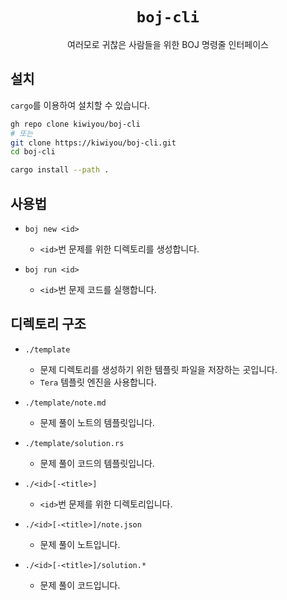 <div align="center">
    <h1><code>boj-cli</code></h1>
    <p>여러모로 귀찮은 사람들을 위한 BOJ 명령줄 인터페이스</p>
</div>

설치
---

`cargo`를 이용하여 설치할 수 있습니다.

```bash
gh repo clone kiwiyou/boj-cli
# 또는
git clone https://kiwiyou/boj-cli.git
cd boj-cli

cargo install --path .
```

사용법
---

- `boj new <id>`
  - `<id>`번 문제를 위한 디렉토리를 생성합니다.

- `boj run <id>`
  - `<id>`번 문제 코드를 실행합니다.

디렉토리 구조
---

- `./template`
  - 문제 디렉토리를 생성하기 위한 템플릿 파일을 저장하는 곳입니다.
  - `Tera` 템플릿 엔진을 사용합니다.

- `./template/note.md`
  - 문제 풀이 노트의 템플릿입니다.

- `./template/solution.rs`
  - 문제 풀이 코드의 템플릿입니다.

- `./<id>[-<title>]`
  - `<id>`번 문제를 위한 디렉토리입니다.

- `./<id>[-<title>]/note.json`
  - 문제 풀이 노트입니다.

- `./<id>[-<title>]/solution.*`
  - 문제 풀이 코드입니다.
